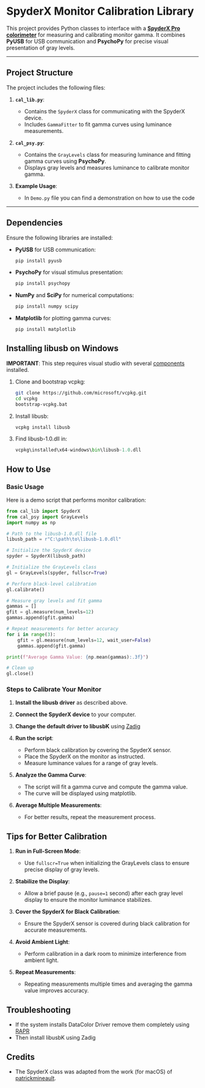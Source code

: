 # **SpyderX Monitor Calibration Library**

This project provides Python classes to interface with a **[SpyderX Pro colorimeter](https://www.datacolor.com/spyder/products/spyder-x-pro/)** for measuring and calibrating monitor gamma. It combines **PyUSB** for USB communication and **PsychoPy** for precise visual presentation of gray levels.

---

## **Project Structure**

The project includes the following files:

1. **`cal_lib.py`**:
   - Contains the `SpyderX` class for communicating with the SpyderX device.
   - Includes `GammaFitter` to fit gamma curves using luminance measurements.

2. **`cal_psy.py`**:
   - Contains the `GrayLevels` class for measuring luminance and fitting gamma curves using **PsychoPy**.
   - Displays gray levels and measures luminance to calibrate monitor gamma.

3. **Example Usage**:
   - In `Demo.py` file you can find a demonstration on how to use the code

---

## **Dependencies**

Ensure the following libraries are installed:

- **PyUSB** for USB communication:
   ```bash
   pip install pyusb
  
- **PsychoPy** for visual stimulus presentation:
   ```bash
   pip install psychopy

 - **NumPy** and **SciPy**  for numerical computations:
   ```bash
   pip install numpy scipy

 - **Matplotlib** for plotting gamma curves:
   ```bash
   pip install matplotlib
   
## **Installing libusb on Windows**
**IMPORTANT**: This step requires visual studio with several [components](https://github.com/microsoft/vcpkg-tool/pull/314) installed. 
1. Clone and bootstrap vcpkg:
    ```bash
   git clone https://github.com/microsoft/vcpkg.git
    cd vcpkg
    bootstrap-vcpkg.bat
   
2. Install libusb:
    ```bash
   vcpkg install libusb
3. Find libusb-1.0.dll in:
    ```python
   vcpkg\installed\x64-windows\bin\libusb-1.0.dll
   
## **How to Use**

### **Basic Usage**
Here is a demo script that performs monitor calibration:
```python
from cal_lib import SpyderX
from cal_psy import GrayLevels
import numpy as np

# Path to the libusb-1.0.dll file
libusb_path = r"C:\path\to\libusb-1.0.dll"

# Initialize the SpyderX device
spyder = SpyderX(libusb_path)

# Initialize the GrayLevels class
gl = GrayLevels(spyder, fullscr=True)

# Perform black-level calibration
gl.calibrate()

# Measure gray levels and fit gamma
gammas = []
gfit = gl.measure(num_levels=12)
gammas.append(gfit.gamma)

# Repeat measurements for better accuracy
for i in range(3):
    gfit = gl.measure(num_levels=12, wait_user=False)
    gammas.append(gfit.gamma)

print(f"Average Gamma Value: {np.mean(gammas):.3f}")

# Clean up
gl.close()
```
### **Steps to Calibrate Your Monitor** 
1. **Install the libusb driver** as described above.
2. **Connect the SpyderX device** to your computer.
3. **Change the default driver to libusbK** using [Zadig](https://zadig.akeo.ie/)
3. **Run the script**:

   - Perform black calibration by covering the SpyderX sensor.
   - Place the SpyderX on the monitor as instructed.
   - Measure luminance values for a range of gray levels.

4. **Analyze the Gamma Curve**:

    - The script will fit a gamma curve and compute the gamma value.
    - The curve will be displayed using matplotlib.

5. **Average Multiple Measurements**:

    - For better results, repeat the measurement process.
   
## **Tips for Better Calibration**
1. **Run in Full-Screen Mode**:

    - Use `fullscr=True` when initializing the GrayLevels class to ensure precise display of gray levels.

2. **Stabilize the Display**:

    - Allow a brief pause (e.g., `pause=1` second) after each gray level display to ensure the monitor luminance stabilizes.

3. **Cover the SpyderX for Black Calibration**:

    - Ensure the SpyderX sensor is covered during black calibration for accurate measurements.

4. **Avoid Ambient Light**:

    - Perform calibration in a dark room to minimize interference from ambient light.

5. **Repeat Measurements**:

    - Repeating measurements multiple times and averaging the gamma value improves accuracy.

## **Troubleshooting**

   - If the system installs DataColor Driver remove them completely using [RAPR](https://github.com/lostindark/DriverStoreExplorer?tab=readme-ov-file) 
   - Then install libusbK using Zadig

## **Credits**
 - The SpyderX class was adapted from the work (for macOS) of [patrickmineault](https://github.com/patrickmineault/spyderX).